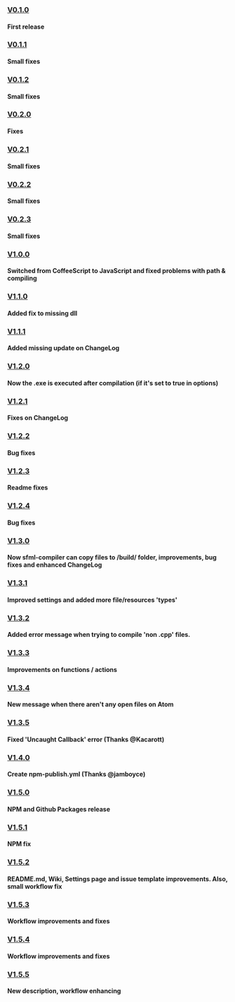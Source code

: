 ### [V0.1.0](https://github.com/brhaka/sfml-compiler/releases/tag/v0.1.0)
#### First release
### [V0.1.1](https://github.com/brhaka/sfml-compiler/releases/tag/v0.1.1)
#### Small fixes
### [V0.1.2](https://github.com/brhaka/sfml-compiler/releases/tag/v0.1.2)
#### Small fixes
### [V0.2.0](https://github.com/brhaka/sfml-compiler/releases/tag/v0.2.0)
#### Fixes
### [V0.2.1](https://github.com/brhaka/sfml-compiler/releases/tag/v0.2.1)
#### Small fixes
### [V0.2.2](https://github.com/brhaka/sfml-compiler/releases/tag/v0.2.2)
#### Small fixes
### [V0.2.3](https://github.com/brhaka/sfml-compiler/releases/tag/v0.2.3)
#### Small fixes
### [V1.0.0](https://github.com/brhaka/sfml-compiler/releases/tag/v1.0.0)
#### Switched from CoffeeScript to JavaScript and fixed problems with path & compiling
### [V1.1.0](https://github.com/brhaka/sfml-compiler/releases/tag/v1.1.0)
#### Added fix to missing dll
### [V1.1.1](https://github.com/brhaka/sfml-compiler/releases/tag/v1.1.1)
#### Added missing update on ChangeLog
### [V1.2.0](https://github.com/brhaka/sfml-compiler/releases/tag/v1.2.0)
#### Now the .exe is executed after compilation (if it's set to true in options)
### [V1.2.1](https://github.com/brhaka/sfml-compiler/releases/tag/v1.2.1)
#### Fixes on ChangeLog
### [V1.2.2](https://github.com/brhaka/sfml-compiler/releases/tag/v1.2.2)
#### Bug fixes
### [V1.2.3](https://github.com/brhaka/sfml-compiler/releases/tag/v1.2.3)
#### Readme fixes
### [V1.2.4](https://github.com/brhaka/sfml-compiler/releases/tag/v1.2.4)
#### Bug fixes
### [V1.3.0](https://github.com/brhaka/sfml-compiler/releases/tag/v1.3.0)
#### Now sfml-compiler can copy files to /build/ folder, improvements, bug fixes and enhanced ChangeLog
### [V1.3.1](https://github.com/brhaka/sfml-compiler/releases/tag/v1.3.1)
#### Improved settings and added more file/resources 'types'
### [V1.3.2](https://github.com/brhaka/sfml-compiler/releases/tag/v1.3.2)
#### Added error message when trying to compile 'non .cpp' files.
### [V1.3.3](https://github.com/brhaka/sfml-compiler/releases/tag/v1.3.3)
#### Improvements on functions / actions
### [V1.3.4](https://github.com/brhaka/sfml-compiler/releases/tag/v1.3.4)
#### New message when there aren't any open files on Atom
### [V1.3.5](https://github.com/brhaka/sfml-compiler/releases/tag/v1.3.5)
#### Fixed 'Uncaught Callback' error (Thanks @Kacarott)
### [V1.4.0](https://github.com/brhaka/sfml-compiler/releases/tag/v1.4.0)
#### Create npm-publish.yml (Thanks @jamboyce)
### [V1.5.0](https://github.com/brhaka/sfml-compiler/releases/tag/v1.5.0)
#### NPM and Github Packages release
### [V1.5.1](https://github.com/brhaka/sfml-compiler/releases/tag/v1.5.1)
#### NPM fix
### [V1.5.2](https://github.com/brhaka/sfml-compiler/releases/tag/v1.5.2)
#### README.md, Wiki, Settings page and issue template improvements. Also, small workflow fix
### [V1.5.3](https://github.com/brhaka/sfml-compiler/releases/tag/v1.5.3)
#### Workflow improvements and fixes
### [V1.5.4](https://github.com/brhaka/sfml-compiler/releases/tag/v1.5.4)
#### Workflow improvements and fixes
### [V1.5.5](https://github.com/brhaka/sfml-compiler/releases/tag/v1.5.5)
#### New description, workflow enhancing